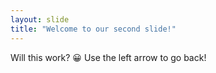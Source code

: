 ```yaml
---
layout: slide
title: "Welcome to our second slide!"
---
```

Will this work?
:grinning:
Use the left arrow to go back!
